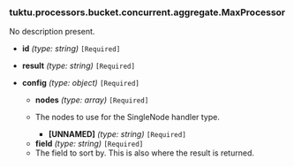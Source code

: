 ### tuktu.processors.bucket.concurrent.aggregate.MaxProcessor
No description present.

  * **id** *(type: string)* `[Required]`

  * **result** *(type: string)* `[Required]`

  * **config** *(type: object)* `[Required]`

    * **nodes** *(type: array)* `[Required]`
    - The nodes to use for the SingleNode handler type.
 
      * **[UNNAMED]** *(type: string)* `[Required]`

    * **field** *(type: string)* `[Required]`
    - The field to sort by. This is also where the result is returned.
 
